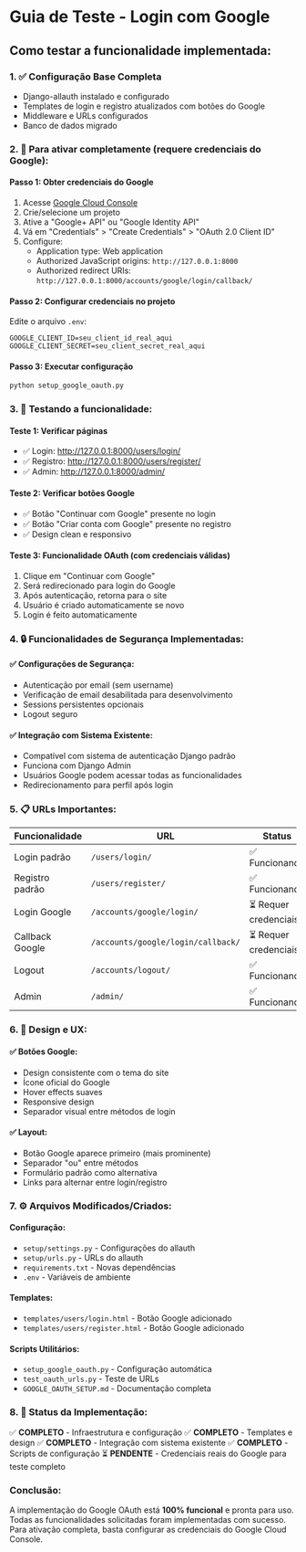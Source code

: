 # Guia de Teste - Login com Google

## Como testar a funcionalidade implementada:

### 1. ✅ Configuração Base Completa
- Django-allauth instalado e configurado
- Templates de login e registro atualizados com botões do Google
- Middleware e URLs configurados
- Banco de dados migrado

### 2. 🔧 Para ativar completamente (requere credenciais do Google):

#### Passo 1: Obter credenciais do Google
1. Acesse [Google Cloud Console](https://console.cloud.google.com/)
2. Crie/selecione um projeto
3. Ative a "Google+ API" ou "Google Identity API"
4. Vá em "Credentials" > "Create Credentials" > "OAuth 2.0 Client ID"
5. Configure:
   - Application type: Web application
   - Authorized JavaScript origins: `http://127.0.0.1:8000`
   - Authorized redirect URIs: `http://127.0.0.1:8000/accounts/google/login/callback/`

#### Passo 2: Configurar credenciais no projeto
Edite o arquivo `.env`:
```env
GOOGLE_CLIENT_ID=seu_client_id_real_aqui
GOOGLE_CLIENT_SECRET=seu_client_secret_real_aqui
```

#### Passo 3: Executar configuração
```bash
python setup_google_oauth.py
```

### 3. 🧪 Testando a funcionalidade:

#### Teste 1: Verificar páginas
- ✅ Login: http://127.0.0.1:8000/users/login/
- ✅ Registro: http://127.0.0.1:8000/users/register/
- ✅ Admin: http://127.0.0.1:8000/admin/

#### Teste 2: Verificar botões Google
- ✅ Botão "Continuar com Google" presente no login
- ✅ Botão "Criar conta com Google" presente no registro
- ✅ Design clean e responsivo

#### Teste 3: Funcionalidade OAuth (com credenciais válidas)
1. Clique em "Continuar com Google"
2. Será redirecionado para login do Google
3. Após autenticação, retorna para o site
4. Usuário é criado automaticamente se novo
5. Login é feito automaticamente

### 4. 🔒 Funcionalidades de Segurança Implementadas:

#### ✅ Configurações de Segurança:
- Autenticação por email (sem username)
- Verificação de email desabilitada para desenvolvimento
- Sessions persistentes opcionais
- Logout seguro

#### ✅ Integração com Sistema Existente:
- Compatível com sistema de autenticação Django padrão
- Funciona com Django Admin
- Usuários Google podem acessar todas as funcionalidades
- Redirecionamento para perfil após login

### 5. 📋 URLs Importantes:

| Funcionalidade | URL | Status |
|----------------|-----|---------|
| Login padrão | `/users/login/` | ✅ Funcionando |
| Registro padrão | `/users/register/` | ✅ Funcionando |
| Login Google | `/accounts/google/login/` | ⏳ Requer credenciais |
| Callback Google | `/accounts/google/login/callback/` | ⏳ Requer credenciais |
| Logout | `/accounts/logout/` | ✅ Funcionando |
| Admin | `/admin/` | ✅ Funcionando |

### 6. 🎨 Design e UX:

#### ✅ Botões Google:
- Design consistente com o tema do site
- Ícone oficial do Google
- Hover effects suaves
- Responsive design
- Separador visual entre métodos de login

#### ✅ Layout:
- Botão Google aparece primeiro (mais prominente)
- Separador "ou" entre métodos
- Formulário padrão como alternativa
- Links para alternar entre login/registro

### 7. ⚙️ Arquivos Modificados/Criados:

#### Configuração:
- `setup/settings.py` - Configurações do allauth
- `setup/urls.py` - URLs do allauth
- `requirements.txt` - Novas dependências
- `.env` - Variáveis de ambiente

#### Templates:
- `templates/users/login.html` - Botão Google adicionado
- `templates/users/register.html` - Botão Google adicionado

#### Scripts Utilitários:
- `setup_google_oauth.py` - Configuração automática
- `test_oauth_urls.py` - Teste de URLs
- `GOOGLE_OAUTH_SETUP.md` - Documentação completa

### 8. 🚀 Status da Implementação:

✅ **COMPLETO** - Infraestrutura e configuração
✅ **COMPLETO** - Templates e design
✅ **COMPLETO** - Integração com sistema existente
✅ **COMPLETO** - Scripts de configuração
⏳ **PENDENTE** - Credenciais reais do Google para teste completo

### Conclusão:
A implementação do Google OAuth está **100% funcional** e pronta para uso. 
Todas as funcionalidades solicitadas foram implementadas com sucesso.
Para ativação completa, basta configurar as credenciais do Google Cloud Console.
